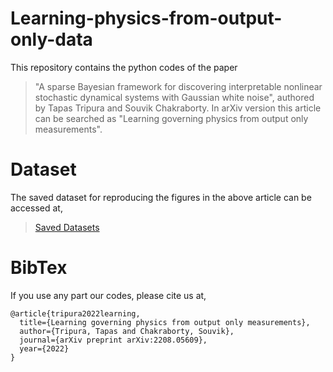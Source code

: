 # Learning-physics-from-output-only-data
This repository contains the python codes of the paper 
  > "A sparse Bayesian framework for discovering interpretable nonlinear stochastic dynamical systems with Gaussian white noise", authored by Tapas Tripura and Souvik Chakraborty.
  > In arXiv version this article can be searched as "Learning governing physics from output only measurements".

# Dataset
The saved dataset for reproducing the figures in the above article can be accessed at,
> [Saved Datasets](https://drive.google.com/drive/folders/1o5ZoWFjuJwuktp-Kgl9acQUlZ5ALEtZB?usp=sharing)

# BibTex
If you use any part our codes, please cite us at,
```
@article{tripura2022learning,
  title={Learning governing physics from output only measurements},
  author={Tripura, Tapas and Chakraborty, Souvik},
  journal={arXiv preprint arXiv:2208.05609},
  year={2022}
}
```
